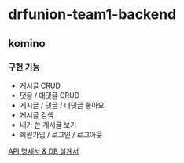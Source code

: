 # drfunion-team1-backend
## komino
### 구현 기능
* 게시글 CRUD
* 댓글 / 대댓글 CRUD
* 게시글 / 댓글 / 대댓글 좋아요
* 게시글 검색
* 내가 쓴 게시글 보기
* 회원가입 / 로그인 / 로그아웃    


[API 명세서 & DB 설계서](https://six-palladium-409.notion.site/API-DB-8d68aa3010934c0f91758ac1a570e543)
